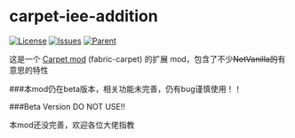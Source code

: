 # carpet-iee-addition
[![License](https://img.shields.io/github/license/Rene8028/carpet-iee-addition.svg)](http://www.gnu.org/licenses/lgpl-3.0.html)
[![Issues](https://img.shields.io/github/issues/Rene8028/carpet-iee-addition.svg)](https://github.com/Rene8028/carpet-iee-addition/issues)
[![Parent](https://img.shields.io/badge/Parent-fabric--carpet-blue)](https://github.com/gnembon/fabric-carpet)

这是一个 [Carpet mod](https://github.com/gnembon/fabric-carpet) 
(fabric-carpet) 的扩展 mod，包含了不少~~NotVanilla的~~有意思的特性

###本mod仍在beta版本，相关功能未完善，仍有bug谨慎使用！！

###Beta Version DO NOT USE!!

本mod还没完善，欢迎各位大佬指教
